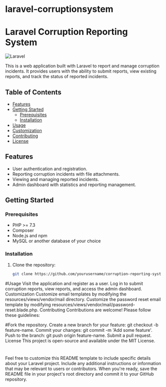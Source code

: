 # laravel-corruptionsystem
# Laravel Corruption Reporting System

![Laravel](https://img.shields.io/badge/Laravel-8.x-red.svg)

This is a web application built with Laravel to report and manage corruption incidents. It provides users with the ability to submit reports, view existing reports, and track the status of reported incidents.

## Table of Contents

- [Features](#features)
- [Getting Started](#getting-started)
  - [Prerequisites](#prerequisites)
  - [Installation](#installation)
- [Usage](#usage)
- [Customization](#customization)
- [Contributing](#contributing)
- [License](#license)

## Features

- User authentication and registration.
- Reporting corruption incidents with file attachments.
- Viewing and managing reported incidents.
- Admin dashboard with statistics and reporting management.

## Getting Started

### Prerequisites

- PHP >= 7.3
- Composer
- Node.js and npm
- MySQL or another database of your choice

### Installation

1. Clone the repository:

   ```bash
   git clone https://github.com/yourusername/corruption-reporting-system.git


#Usage
Visit the application and register as a user.
Log in to submit corruption reports, view reports, and access the admin dashboard.
Customization
Customize email templates by modifying the resources/views/vendor/mail directory.
Customize the password reset email template by modifying resources/views/vendor/mail/password-reset.blade.php.
Contributing
Contributions are welcome! Please follow these guidelines:

#Fork the repository.
Create a new branch for your feature: git checkout -b feature-name.
Commit your changes: git commit -m 'Add some feature'.
Push to the branch: git push origin feature-name.
Submit a pull request.
License
This project is open-source and available under the MIT License.
#
Feel free to customize this README template to include specific details about your Laravel project. Include any additional instructions or information that may be relevant to users or contributors. When you're ready, save the README file in your project's root directory and commit it to your GitHub repository.

